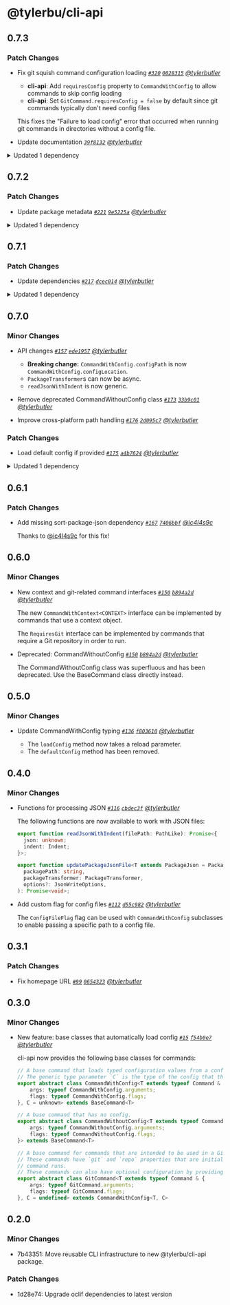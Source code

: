 # @tylerbu/cli-api

## 0.7.3

### Patch Changes

- Fix git squish command configuration loading _[`#320`](https://github.com/tylerbutler/tools-monorepo/pull/320) [`0028315`](https://github.com/tylerbutler/tools-monorepo/commit/002831523cc6483c79c217dc3e8026ccf2def98e) [@tylerbutler](https://github.com/tylerbutler)_

  - **cli-api**: Add `requiresConfig` property to `CommandWithConfig` to allow commands to skip config loading
  - **cli-api**: Set `GitCommand.requiresConfig = false` by default since git commands typically don't need config files

  This fixes the "Failure to load config" error that occurred when running git commands in directories without a config file.

- Update documentation _[`39f8132`](https://github.com/tylerbutler/tools-monorepo/commit/39f81320a5245759b9a797105ac5ffe3caf996f9) [@tylerbutler](https://github.com/tylerbutler)_

<details><summary>Updated 1 dependency</summary>

<small>

[`39f8132`](https://github.com/tylerbutler/tools-monorepo/commit/39f81320a5245759b9a797105ac5ffe3caf996f9)

</small>

- `@tylerbu/lilconfig-loader-ts@0.1.3`

</details>

## 0.7.2

### Patch Changes

- Update package metadata _[`#221`](https://github.com/tylerbutler/tools-monorepo/pull/221) [`9e5225a`](https://github.com/tylerbutler/tools-monorepo/commit/9e5225abfb67af1575af13dff60830d8da28eafd) [@tylerbutler](https://github.com/tylerbutler)_

<details><summary>Updated 1 dependency</summary>

<small>

[`9e5225a`](https://github.com/tylerbutler/tools-monorepo/commit/9e5225abfb67af1575af13dff60830d8da28eafd)

</small>

- `@tylerbu/lilconfig-loader-ts@0.1.2`

</details>

## 0.7.1

### Patch Changes

- Update dependencies _[`#217`](https://github.com/tylerbutler/tools-monorepo/pull/217) [`dcec014`](https://github.com/tylerbutler/tools-monorepo/commit/dcec014dfb70e5804a7535b5b8b9a3406f3e623d) [@tylerbutler](https://github.com/tylerbutler)_

<details><summary>Updated 1 dependency</summary>

<small>

[`dcec014`](https://github.com/tylerbutler/tools-monorepo/commit/dcec014dfb70e5804a7535b5b8b9a3406f3e623d)

</small>

- `@tylerbu/lilconfig-loader-ts@0.1.1`

</details>

## 0.7.0

### Minor Changes

- API changes _[`#157`](https://github.com/tylerbutler/tools-monorepo/pull/157) [`ede1957`](https://github.com/tylerbutler/tools-monorepo/commit/ede19579ffc630f6e176046c6e11e170849a0d48) [@tylerbutler](https://github.com/tylerbutler)_

  - **Breaking change:** `CommandWithConfig.configPath` is now `CommandWithConfig.configLocation`.
  - `PackageTransformer`s can now be async.
  - `readJsonWithIndent` is now generic.

- Remove deprecated CommandWithoutConfig class _[`#173`](https://github.com/tylerbutler/tools-monorepo/pull/173) [`33b9c01`](https://github.com/tylerbutler/tools-monorepo/commit/33b9c01ed2d5d0c4bdb32262f549531650c48ad0) [@tylerbutler](https://github.com/tylerbutler)_
- Improve cross-platform path handling _[`#176`](https://github.com/tylerbutler/tools-monorepo/pull/176) [`2d095c7`](https://github.com/tylerbutler/tools-monorepo/commit/2d095c7828037fc58147d0aa487b736dbd345472) [@tylerbutler](https://github.com/tylerbutler)_

### Patch Changes

- Load default config if provided _[`#175`](https://github.com/tylerbutler/tools-monorepo/pull/175) [`a4b7624`](https://github.com/tylerbutler/tools-monorepo/commit/a4b7624cceea2f7246391c2d54329010cbb145ff) [@tylerbutler](https://github.com/tylerbutler)_

<details><summary>Updated 1 dependency</summary>

<small>

[`cd3686c`](https://github.com/tylerbutler/tools-monorepo/commit/cd3686c02458d7a9f8f01e8d7e1a615c98f75e1d)

</small>

- `@tylerbu/lilconfig-loader-ts@0.1.0`

</details>

## 0.6.1

### Patch Changes

- Add missing sort-package-json dependency _[`#167`](https://github.com/tylerbutler/tools-monorepo/pull/167) [`7406bbf`](https://github.com/tylerbutler/tools-monorepo/commit/7406bbf1131028058178d53f4e64564660c4d495) [@ic4l4s9c](https://github.com/ic4l4s9c)_

  Thanks to [@ic4l4s9c](https://github.com/ic4l4s9c) for this fix!

## 0.6.0

### Minor Changes

- New context and git-related command interfaces _[`#150`](https://github.com/tylerbutler/tools-monorepo/pull/150) [`b894a2d`](https://github.com/tylerbutler/tools-monorepo/commit/b894a2dfd5538247d1a625b423e61b437207f137) [@tylerbutler](https://github.com/tylerbutler)_

  The new `CommandWithContext<CONTEXT>` interface can be implemented by commands that use a context object.

  The `RequiresGit` interface can be implemented by commands that require a Git repository in order to run.

- Deprecated: CommandWithoutConfig _[`#150`](https://github.com/tylerbutler/tools-monorepo/pull/150) [`b894a2d`](https://github.com/tylerbutler/tools-monorepo/commit/b894a2dfd5538247d1a625b423e61b437207f137) [@tylerbutler](https://github.com/tylerbutler)_

  The CommandWithoutConfig class was superfluous and has been deprecated. Use the BaseCommand class directly instead.

## 0.5.0

### Minor Changes

- Update CommandWithConfig typing _[`#136`](https://github.com/tylerbutler/tools-monorepo/pull/136) [`f803610`](https://github.com/tylerbutler/tools-monorepo/commit/f803610f64936c5d49d862b2f4240ea248fe3f76) [@tylerbutler](https://github.com/tylerbutler)_

  - The `loadConfig` method now takes a reload parameter.
  - The `defaultConfig` method has been removed.

## 0.4.0

### Minor Changes

- Functions for processing JSON _[`#116`](https://github.com/tylerbutler/tools-monorepo/pull/116) [`cbdec3f`](https://github.com/tylerbutler/tools-monorepo/commit/cbdec3f7b3daa4ec642b44a5de046fff8420f15a) [@tylerbutler](https://github.com/tylerbutler)_

  The following functions are now available to work with JSON files:

  ```ts
  export function readJsonWithIndent(filePath: PathLike): Promise<{
    json: unknown;
    indent: Indent;
  }>;

  export function updatePackageJsonFile<T extends PackageJson = PackageJson>(
    packagePath: string,
    packageTransformer: PackageTransformer,
    options?: JsonWriteOptions,
  ): Promise<void>;
  ```

- Add custom flag for config files _[`#112`](https://github.com/tylerbutler/tools-monorepo/pull/112) [`d55c982`](https://github.com/tylerbutler/tools-monorepo/commit/d55c982f960b56a79f0e0d35dd9102a25882032f) [@tylerbutler](https://github.com/tylerbutler)_

  The `ConfigFileFlag` flag can be used with `CommandWithConfig` subclasses to enable passing a specific path to a config
  file.

## 0.3.1

### Patch Changes

- Fix homepage URL _[`#99`](https://github.com/tylerbutler/tools-monorepo/pull/99) [`0654323`](https://github.com/tylerbutler/tools-monorepo/commit/06543231947fa5267863e5467d5837a51cf3d44b) [@tylerbutler](https://github.com/tylerbutler)_

## 0.3.0

### Minor Changes

- New feature: base classes that automatically load config _[`#15`](https://github.com/tylerbutler/tools-monorepo/pull/15) [`f54b0e7`](https://github.com/tylerbutler/tools-monorepo/commit/f54b0e71dd1d54c5e3730b7a1f1ab1a53b9b7943) [@tylerbutler](https://github.com/tylerbutler)_

  cli-api now provides the following base classes for commands:

  ```ts
  // A base command that loads typed configuration values from a config file.
  // The generic type parameter `C` is the type of the config that the command uses.
  export abstract class CommandWithConfig<T extends typeof Command & {
      args: typeof CommandWithConfig.arguments;
      flags: typeof CommandWithConfig.flags;
  }, C = unknown> extends BaseCommand<T>

  // A base command that has no config.
  export abstract class CommandWithoutConfig<T extends typeof Command & {
      args: typeof CommandWithoutConfig.arguments;
      flags: typeof CommandWithoutConfig.flags;
  }> extends BaseCommand<T>

  // A base command for commands that are intended to be used in a Git repository.
  // These commands have `git` and `repo` properties that are initialized automatically when the
  // command runs.
  // These commands can also have optional configuration by providing a configuration type.
  export abstract class GitCommand<T extends typeof Command & {
      args: typeof GitCommand.arguments;
      flags: typeof GitCommand.flags;
  }, C = undefined> extends CommandWithConfig<T, C>
  ```

## 0.2.0

### Minor Changes

- 7b43351: Move reusable CLI infrastructure to new @tylerbu/cli-api package.

### Patch Changes

- 1d28e74: Upgrade oclif dependencies to latest version
